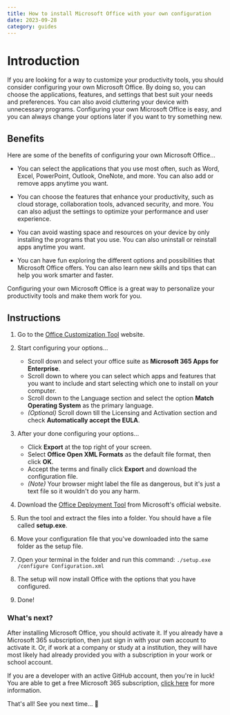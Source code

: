 ```yaml
---
title: How to install Microsoft Office with your own configuration
date: 2023-09-28
category: guides
---
```


# Introduction

If you are looking for a way to customize your productivity tools, you should consider configuring your own Microsoft Office. By doing so, you can choose the applications, features, and settings that best suit your needs and preferences. You can also avoid cluttering your device with unnecessary programs. Configuring your own Microsoft Office is easy, and you can always change your options later if you want to try something new.

## Benefits

Here are some of the benefits of configuring your own Microsoft Office...

- You can select the applications that you use most often, such as Word, Excel, PowerPoint, Outlook, OneNote, and more. You can also add or remove apps anytime you want.

- You can choose the features that enhance your productivity, such as cloud storage, collaboration tools, advanced security, and more. You can also adjust the settings to optimize your performance and user experience.

- You can avoid wasting space and resources on your device by only installing the programs that you use. You can also uninstall or reinstall apps anytime you want.

- You can have fun exploring the different options and possibilities that Microsoft Office offers. You can also learn new skills and tips that can help you work smarter and faster.

Configuring your own Microsoft Office is a great way to personalize your productivity tools and make them work for you.

## Instructions

1. Go to the [Office Customization Tool](https://config.office.com/deploymentsettings) website.

2. Start configuring your options...

    - Scroll down and select your office suite as **Microsoft 365 Apps for Enterprise**.
    - Scroll down to where you can select which apps and features that you want to include and start selecting which one to install on your computer.
    - Scroll down to the Language section and select the option **Match Operating System** as the primary language.
    -  *(Optional)* Scroll down till the Licensing and Activation section and check **Automatically accept the EULA**.

3. After your done configuring your options...

    - Click **Export** at the top right of your screen.
    - Select **Office Open XML Formats** as the default file format, then click **OK**.
    - Accept the terms and finally click **Export** and download the configuration file.
    - *(Note)* Your browser might label the file as dangerous, but it's just a text file so it wouldn't do you any harm.

4. Download the [Office Deployment Tool](https://microsoft.com/download/details.aspx?id=49117) from Microsoft's official website.

5. Run the tool and extract the files into a folder. You should have a file called **setup.exe**.

6. Move your configuration file that you've downloaded into the same folder as the setup file.

7. Open your terminal in the folder and run this command: `./setup.exe /configure Configuration.xml`

8. The setup will now install Office with the options that you have configured.

9. Done!

### What's next?

After installing Microsoft Office, you should activate it. If you already have a Microsoft 365 subscription, then just sign in with your own account to activate it. Or, if work at a company or study at a institution, they will have most likely had already provided you with a subscription in your work or school account.

If you are a developer with an active GitHub account, then you're in luck! You are able to get a free Microsoft 365 subscription, [click here](https://developer.microsoft.com/microsoft-365/dev-program) for more information.

That's all! See you next time... 👋